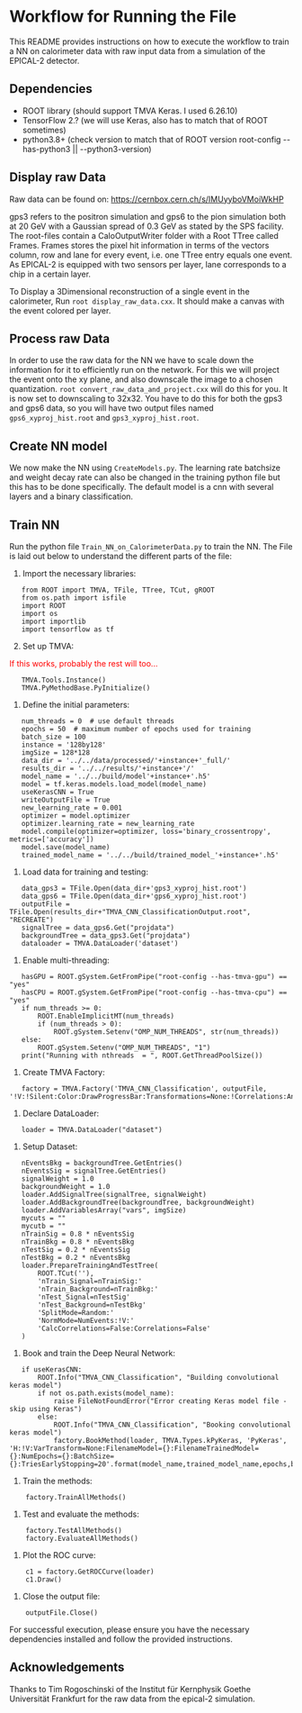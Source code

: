 # Workflow for Running the File

This README provides instructions on how to execute the workflow to train a NN on calorimeter data with raw input data from a simulation of the EPICAL-2 detector.

## Dependencies

- ROOT library (should support TMVA Keras. I used 6.26.10)
- TensorFlow 2.? (we will use  Keras, also has to match that of ROOT sometimes)
- python3.8+ (check version to match that of ROOT version root-config --has-python3 || --python3-version)


## Display raw Data

Raw data can be found on: https://cernbox.cern.ch/s/IMUyyboVMoiWkHP

gps3 refers to the positron simulation and gps6 to the pion simulation both at 20 GeV with a Gaussian spread of 0.3 GeV as stated by the SPS facility.
The root-files contain a CaloOutputWriter folder with a Root TTree called Frames.
Frames stores the pixel hit information in terms of the vectors column, row and lane for every event, i.e. one TTree entry equals one event.
As EPICAL-2 is equipped with two sensors per layer, lane corresponds to a chip in a certain layer.

To Display a 3Dimensional reconstruction of a single event in the calorimeter, Run `root display_raw_data.cxx`. It should make a canvas with the event colored per layer. 

## Process raw Data
In order to use the raw data for the NN we have to scale down the information for it to efficiently run on the network. For this we will project the event onto the xy plane, and also downscale the image to a chosen quantization. `root convert_raw_data_and_project.cxx` will do this for you. It is now set to downscaling to 32x32. You have to do this for both the gps3 and gps6 data, so you will have two output files named `gps6_xyproj_hist.root` and `gps3_xyproj_hist.root`.


## Create NN model
We now make the NN using `CreateModels.py`. The learning rate batchsize and weight decay rate can also be changed in the training python file but this has to be done specifically. The default model is a cnn with several layers and a binary classification. 

## Train NN 
Run the python file `Train_NN_on_CalorimeterData.py` to train the NN. The File is laid out below to understand the different parts of the file:

1. Import the necessary libraries:

```
   from ROOT import TMVA, TFile, TTree, TCut, gROOT
   from os.path import isfile
   import ROOT
   import os
   import importlib
   import tensorflow as tf 
```

2. Set up TMVA:
<p style="color:red">If this works, probably the rest will too...</p>

```
   TMVA.Tools.Instance()
   TMVA.PyMethodBase.PyInitialize()
```

1. Define the initial parameters:
```
   num_threads = 0  # use default threads
   epochs = 50  # maximum number of epochs used for training
   batch_size = 100
   instance = '128by128'
   imgSize = 128*128
   data_dir = '../../data/processed/'+instance+'_full/'
   results_dir = '../../results/'+instance+'/'
   model_name = '../../build/model'+instance+'.h5'
   model = tf.keras.models.load_model(model_name)
   useKerasCNN = True
   writeOutputFile = True
   new_learning_rate = 0.001
   optimizer = model.optimizer
   optimizer.learning_rate = new_learning_rate
   model.compile(optimizer=optimizer, loss='binary_crossentropy', metrics=['accuracy'])
   model.save(model_name)
   trained_model_name = '../../build/trained_model_'+instance+'.h5'
```

1. Load data for training and testing:
```   
   data_gps3 = TFile.Open(data_dir+'gps3_xyproj_hist.root')
   data_gps6 = TFile.Open(data_dir+'gps6_xyproj_hist.root')
   outputFile = TFile.Open(results_dir+"TMVA_CNN_ClassificationOutput.root", "RECREATE")
   signalTree = data_gps6.Get("projdata")
   backgroundTree = data_gps3.Get("projdata")
   dataloader = TMVA.DataLoader('dataset')
```

1. Enable multi-threading:
```
   hasGPU = ROOT.gSystem.GetFromPipe("root-config --has-tmva-gpu") == "yes"
   hasCPU = ROOT.gSystem.GetFromPipe("root-config --has-tmva-cpu") == "yes"
   if num_threads >= 0:
       ROOT.EnableImplicitMT(num_threads)
       if (num_threads > 0):
           ROOT.gSystem.Setenv("OMP_NUM_THREADS", str(num_threads))
   else:
       ROOT.gSystem.Setenv("OMP_NUM_THREADS", "1")
   print("Running with nthreads  = ", ROOT.GetThreadPoolSize())
```

1. Create TMVA Factory:
```
   factory = TMVA.Factory('TMVA_CNN_Classification', outputFile, '!V:!Silent:Color:DrawProgressBar:Transformations=None:!Correlations:AnalysisType=Classification')
```

1. Declare DataLoader:
```
   loader = TMVA.DataLoader("dataset")
```

1. Setup Dataset:
```
   nEventsBkg = backgroundTree.GetEntries()
   nEventsSig = signalTree.GetEntries()
   signalWeight = 1.0
   backgroundWeight = 1.0
   loader.AddSignalTree(signalTree, signalWeight)
   loader.AddBackgroundTree(backgroundTree, backgroundWeight)
   loader.AddVariablesArray("vars", imgSize)
   mycuts = ""
   mycutb = ""
   nTrainSig = 0.8 * nEventsSig
   nTrainBkg = 0.8 * nEventsBkg
   nTestSig = 0.2 * nEventsSig
   nTestBkg = 0.2 * nEventsBkg
   loader.PrepareTrainingAndTestTree(
       ROOT.TCut(''),
       'nTrain_Signal=nTrainSig:'
       'nTrain_Background=nTrainBkg:'
       'nTest_Signal=nTestSig'
       'nTest_Background=nTestBkg'
       'SplitMode=Random:'
       'NormMode=NumEvents:!V:'
       'CalcCorrelations=False:Correlations=False'
   )
```

1. Book and train the Deep Neural Network:
```
   if useKerasCNN:
       ROOT.Info("TMVA_CNN_Classification", "Building convolutional keras model")
       if not os.path.exists(model_name):
           raise FileNotFoundError("Error creating Keras model file - skip using Keras")
       else:
           ROOT.Info("TMVA_CNN_Classification", "Booking convolutional keras model")
           factory.BookMethod(loader, TMVA.Types.kPyKeras, 'PyKeras', 'H:!V:VarTransform=None:FilenameModel={}:FilenameTrainedModel={}:NumEpochs={}:BatchSize={}:TriesEarlyStopping=20'.format(model_name,trained_model_name,epochs,batch_size))
```

1.  Train the methods:
```
    factory.TrainAllMethods()
```

1.  Test and evaluate the methods:
```
    factory.TestAllMethods()
    factory.EvaluateAllMethods()
```

1.   Plot the ROC curve:
```
    c1 = factory.GetROCCurve(loader)
    c1.Draw()
```

1.   Close the output file:
```
    outputFile.Close()
```

For successful execution, please ensure you have the necessary dependencies installed and follow the provided instructions.

## Acknowledgements
Thanks to Tim Rogoschinski of the Institut für Kernphysik
Goethe Universität Frankfurt for the raw data from the epical-2 simulation.
